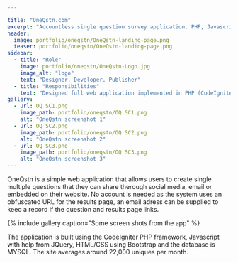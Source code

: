 ```yaml
---

title: "OneQstn.com"
excerpt: "Accountless single question survey application. PHP, Javascript, HTML/CSS, Code Igniter"
header:
  image: portfolio/oneqstn/OneQstn-landing-page.png
  teaser: portfolio/oneqstn/OneQstn-landing-page.png
sidebar:
  - title: "Role"
    image: portfolio/oneqstn/OneQstn-Logo.jpg
    image_alt: "logo"
    text: "Designer, Developer, Publisher"
  - title: "Responsibilities"
    text: "Designed full web application implemented in PHP (CodeIgniter), Javascript, HTML/CSS"
gallery:
  - url: OQ SC1.png
    image_path: portfolio/oneqstn/OQ SC1.png
    alt: "OneQstn screenshot 1"
  - url: OQ SC2.png
    image_path: portfolio/oneqstn/OQ SC2.png
    alt: "OneQstn screenshot 2"
  - url: OQ SC3.png
    image_path: portfolio/oneqstn/OQ SC3.png
    alt: "OneQstn screenshot 3"
---
```


OneQstn is a simple web application that allows users to create single multiple questions that they can share therough social media, email or embedded on their website. No account is needed as the system uses an obfuscated URL for the results page, an email adress can be supplied to keeo a record if the question and results page links.

{% include gallery caption="Some screen shots from the app" %}

The application is built using the CodeIgniter PHP framework, Javascript with help from JQuery, HTML/CSS using Bootstrap and the database is MYSQL. The site averages around 22,000 uniques per month.
